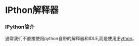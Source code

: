 # IPthon解释器

### IPython简介
通常我们不直接使用python自带的解释器和IDLE,而是使用[IPython](http://ipython.org/install.html)。
